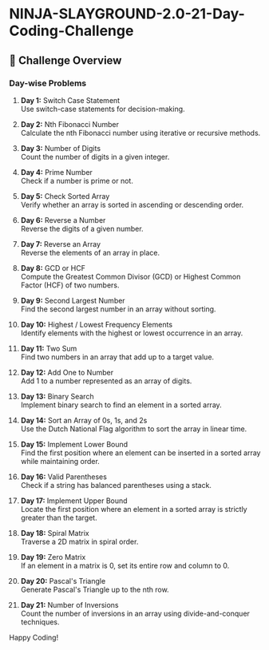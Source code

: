 # NINJA-SLAYGROUND-2.0-21-Day-Coding-Challenge

## 🚀 Challenge Overview

### Day-wise Problems
1. **Day 1:** Switch Case Statement  
   Use switch-case statements for decision-making.

2. **Day 2:** Nth Fibonacci Number  
   Calculate the nth Fibonacci number using iterative or recursive methods.

3. **Day 3:** Number of Digits  
   Count the number of digits in a given integer.

4. **Day 4:** Prime Number  
   Check if a number is prime or not.

5. **Day 5:** Check Sorted Array  
   Verify whether an array is sorted in ascending or descending order.

6. **Day 6:** Reverse a Number  
   Reverse the digits of a given number.

7. **Day 7:** Reverse an Array  
   Reverse the elements of an array in place.

8. **Day 8:** GCD or HCF  
   Compute the Greatest Common Divisor (GCD) or Highest Common Factor (HCF) of two numbers.

9. **Day 9:** Second Largest Number  
   Find the second largest number in an array without sorting.

10. **Day 10:** Highest / Lowest Frequency Elements  
    Identify elements with the highest or lowest occurrence in an array.

11. **Day 11:** Two Sum  
    Find two numbers in an array that add up to a target value.

12. **Day 12:** Add One to Number  
    Add 1 to a number represented as an array of digits.

13. **Day 13:** Binary Search  
    Implement binary search to find an element in a sorted array.

14. **Day 14:** Sort an Array of 0s, 1s, and 2s  
    Use the Dutch National Flag algorithm to sort the array in linear time.

15. **Day 15:** Implement Lower Bound  
    Find the first position where an element can be inserted in a sorted array while maintaining order.

16. **Day 16:** Valid Parentheses  
    Check if a string has balanced parentheses using a stack.

17. **Day 17:** Implement Upper Bound  
    Locate the first position where an element in a sorted array is strictly greater than the target.

18. **Day 18:** Spiral Matrix  
    Traverse a 2D matrix in spiral order.

19. **Day 19:** Zero Matrix  
    If an element in a matrix is 0, set its entire row and column to 0.

20. **Day 20:** Pascal's Triangle  
    Generate Pascal's Triangle up to the nth row.

21. **Day 21:** Number of Inversions  
    Count the number of inversions in an array using divide-and-conquer techniques.




Happy Coding!

